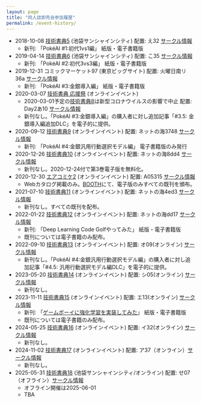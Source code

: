 ```yaml
---
layout: page
title: "同人誌即売会参加履歴"
permalink: /event-history/
---
```


* 2018-10-08 [技術書典5](https://techbookfest.org/event/tbf05) (池袋サンシャインシティ) 配置: え32 [サークル情報](https://techbookfest.org/event/tbf05/circle/43280001)
  * 新刊: 「PokéAI #1:初代1vs1編」 紙版・電子書籍版
* 2019-04-14 [技術書典6](https://techbookfest.org/event/tbf06) (池袋サンシャインシティ) 配置: こ35 [サークル情報](https://techbookfest.org/event/tbf06/circle/65670001)
  * 新刊: 「PokéAI #2:初代3vs3編」 紙版・電子書籍版
* 2019-12-31 コミックマーケット97 (東京ビッグサイト) 配置: 火曜日南リ36a [サークル情報](https://portal.circle.ms/Circle/Index/10423250)
  * 新刊: 「PokéAI #3:金銀導入編」 紙版・電子書籍版
* 2020-03-07 [技術書典 応援祭](https://techbookfest.org/market) (オンラインイベント)
  * 2020-03-01予定の[技術書典8](https://techbookfest.org/event/tbf08)は新型コロナウイルスの影響で中止 配置: Day2あ10 [サークル情報](https://techbookfest.org/event/tbf08/circle/5139454356357120)
  * 新刊なし。「PokéAI #3:金銀導入編」の購入者に対し追加記事「#3.5: 金銀導入編追加DLC」を電子的に提供。
* 2020-09-12 [技術書典9](https://techbookfest.org/event/tbf09) (オンラインイベント) 配置: ネットの海3748 [サークル情報](https://techbookfest.org/organization/29050048)
  * 新刊: 「PokéAI #4:金銀汎用行動選択モデル編」 電子書籍版のみ発行
* 2020-12-26 [技術書典10](https://techbookfest.org/event/tbf10) (オンラインイベント) 配置: ネットの海8dd4 [サークル情報](https://techbookfest.org/organization/29050048)
  * 新刊なし。2020-12-24付で第3巻電子版を無料化。
* 2020-12-30 [エアコミケ2](https://air.comiket.co.jp/) (オンラインイベント) 配置: A05315 [サークル情報](https://portal.circle.ms/Circle/Index/10423250)
  * Webカタログ掲載のみ。[BOOTH](https://select766.booth.pm/)にて、電子版のみすべての既刊を頒布。
* 2021-07-10 [技術書典11](https://techbookfest.org/event/tbf11) (オンラインイベント) 配置: ネットの海4ed3 [サークル情報](https://techbookfest.org/organization/29050048)
  * 新刊なし。すべての既刊を配布。
* 2022-01-22 [技術書典12](https://techbookfest.org/event/tbf12) (オンラインイベント) 配置: ネットの海dd17 [サークル情報](https://techbookfest.org/organization/29050048)
  * 新刊: 「Deep Learning Code Golfやってみた」 紙版・電子書籍版
  * 既刊については電子書籍のみ配布。
* 2022-09-10 [技術書典13](https://techbookfest.org/event/tbf13) (オンラインイベント) 配置: オ09(オンライン) [サークル情報](https://techbookfest.org/organization/29050048)
  * 新刊なし。「PokéAI #4:金銀汎用行動選択モデル編」の購入者に対し追加記事「#4.5: 汎用行動選択モデル編DLC」を電子的に提供。
* 2023-05-20 [技術書典14](https://techbookfest.org/event/tbf14) (オンラインイベント) 配置: シ05(オンライン) [サークル情報](https://techbookfest.org/organization/29050048)
  * 新刊なし。
* 2023-11-11 [技術書典15](https://techbookfest.org/event/tbf15) (オンラインイベント) 配置: エ13(オンライン) [サークル情報](https://techbookfest.org/organization/29050048)
  * 新刊: 「[ゲームボーイに強化学習を実装してみた](https://techbookfest.org/product/1QYFFvrVeTDUU3u4HnkE9p)」 紙版・電子書籍版
  * 既刊については電子書籍のみ配布。
* 2024-05-25 [技術書典16](https://techbookfest.org/event/tbf16) (オンラインイベント) 配置: イ32(オンライン) [サークル情報](https://techbookfest.org/organization/29050048)
  * 新刊なし。
* 2024-11-02 [技術書典17](https://techbookfest.org/event/tbf17) (オンラインイベント) 配置: ア37（オンライン）[サークル情報](https://techbookfest.org/organization/29050048)
  * 新刊なし。
* 2025-05-31 [技術書典18](https://techbookfest.org/event/tbf18) (池袋サンシャインシティ/オンライン) 配置: せ07（オフライン）[サークル情報](https://techbookfest.org/organization/29050048)
  * オフライン開催は2025-06-01
  * TBA

